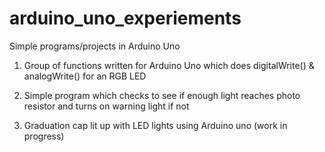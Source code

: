 # arduino_uno_experiements
Simple programs/projects in Arduino Uno

1) Group of functions written for Arduino Uno which does digitalWrite() & analogWrite() for an RGB LED

2) Simple program which checks to see if enough light reaches photo resistor and turns on warning light if not

3) Graduation cap lit up with LED lights using Arduino uno (work in progress)

